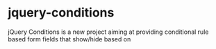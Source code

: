 jquery-conditions
=================

jQuery Conditions is a new project aiming at providing conditional rule based form fields that show/hide based on 
